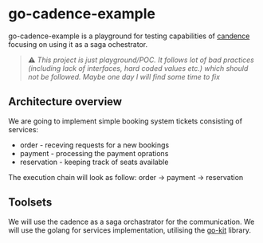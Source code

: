 # **go-cadence-example**

go-cadence-example is a playground for testing capabilities of [candence](https://github.com/uber/cadence)
focusing on using it as a saga ochestrator. 

> :warning: *This project is just playground/POC. It follows lot of bad practices (including lack of 
> interfaces, hard coded values etc.) which should  not be followed. Maybe one day I will find some time to fix*


## Architecture overview

We are going to implement simple booking system tickets consisting of services:

- order - receving requests for a new bookings
- payment - processing the payment oprations
- reservation - keeping track of seats available

The execution chain will look as follow:
order -> payment -> reservation

## Toolsets

We will use the cadence as a saga orchastrator for the communication.
We will use the golang for services implementation, utilising the [go-kit](https://github.com/go-kit/kit)
library.
